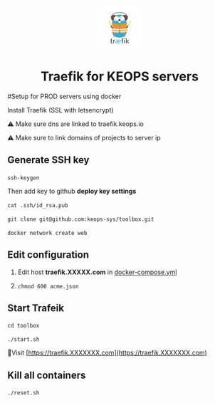<p align="center">
  <a href="https://www.ctc.io">
    <img alt="Gatsby" src="https://github.com/containous/traefik/raw/master/docs/content/assets/img/traefik.logo.png" width="100" />
  </a>
</p>
<h1 align="center">
  Traefik for KEOPS servers
</h1>

#Setup for PROD servers using docker 


Install Traefik (SSL with letsencrypt)


⚠️ Make sure dns are linked to traefik.keops.io

⚠️ Make sure to link domains of projects to server ip

## Generate SSH key
`ssh-keygen`

Then add key to github **deploy key settings**

`cat .ssh/id_rsa.pub`

`git clone git@github.com:keops-sys/toolbox.git`

`docker network create web`

## Edit configuration


1. Edit host **traefik.XXXXX.com** in [docker-compose.yml](https://github.com/keops-sys/toolbox/blob/master/docker-compose.yml)

2. `chmod 600 acme.json`

## Start Trafeik


`cd toolbox`

```./start.sh```

🚀Visit [https://traefik.XXXXXXX.com](https://traefik.XXXXXXX.com)


## Kill all containers

```./reset.sh```
